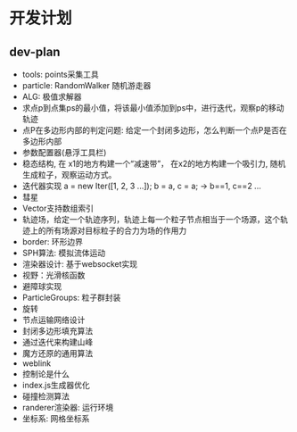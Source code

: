 # 开发计划

## dev-plan
* tools: points采集工具
* particle: RandomWalker 随机游走器
* ALG: 极值求解器
* 求点p到点集ps的最小值，将该最小值添加到ps中，进行迭代，观察p的移动轨迹 
* 点P在多边形内部的判定问题: 给定一个封闭多边形，怎么判断一个点P是否在多边形内部
* 参数配置器(悬浮工具栏) 
* 稳态结构, 在 x1的地方构建一个“减速带”， 在x2的地方构建一个吸引力, 随机生成粒子，观察运动方式。
* 迭代器实现 a = new Iter([1, 2, 3 ...]);  b = a, c = a; -> b==1, c==2 ...  
* 彗星
* Vector支持数组索引  
* 轨迹场，给定一个轨迹序列，轨迹上每一个粒子节点相当于一个场源，这个轨迹上的所有场源对目标粒子的合力为场的作用力
* border: 环形边界
* SPH算法: 模拟流体运动
* 渲染器设计: 基于websocket实现
* 视野：光滑核函数
* 避障球实现
* ParticleGroups: 粒子群封装
* 旋转
* 节点运输网络设计
* 封闭多边形填充算法
* 通过迭代来构建山峰
* 魔方还原的通用算法
* weblink
* 控制论是什么
* index.js生成器优化
* 碰撞检测算法
* randerer渲染器: 运行环境
* 坐标系: 网格坐标系